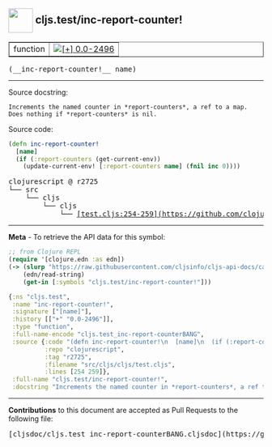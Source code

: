 ## <img width="48px" valign="middle" src="http://i.imgur.com/Hi20huC.png"> cljs.test/inc-report-counter!

 <table border="1">
<tr>

<td>function</td>
<td><a href="https://github.com/cljsinfo/cljs-api-docs/tree/0.0-2496"><img valign="middle" alt="[+] 0.0-2496" src="https://img.shields.io/badge/+-0.0--2496-lightgrey.svg"></a> </td>
</tr>
</table>

 <samp>
(__inc-report-counter!__ name)<br>
</samp>

---




Source docstring:

```
Increments the named counter in *report-counters*, a ref to a map.
Does nothing if *report-counters* is nil.
```

Source code:

```clj
(defn inc-report-counter!
  [name]
  (if (:report-counters (get-current-env))
    (update-current-env! [:report-counters name] (fnil inc 0))))
```

 <pre>
clojurescript @ r2725
└── src
    └── cljs
        └── cljs
            └── <ins>[test.cljs:254-259](https://github.com/clojure/clojurescript/blob/r2725/src/cljs/cljs/test.cljs#L254-L259)</ins>
</pre>


---

__Meta__ - To retrieve the API data for this symbol:

```clj
;; from Clojure REPL
(require '[clojure.edn :as edn])
(-> (slurp "https://raw.githubusercontent.com/cljsinfo/cljs-api-docs/catalog/cljs-api.edn")
    (edn/read-string)
    (get-in [:symbols "cljs.test/inc-report-counter!"]))
```

```clj
{:ns "cljs.test",
 :name "inc-report-counter!",
 :signature ["[name]"],
 :history [["+" "0.0-2496"]],
 :type "function",
 :full-name-encode "cljs.test_inc-report-counterBANG",
 :source {:code "(defn inc-report-counter!\n  [name]\n  (if (:report-counters (get-current-env))\n    (update-current-env! [:report-counters name] (fnil inc 0))))",
          :repo "clojurescript",
          :tag "r2725",
          :filename "src/cljs/cljs/test.cljs",
          :lines [254 259]},
 :full-name "cljs.test/inc-report-counter!",
 :docstring "Increments the named counter in *report-counters*, a ref to a map.\nDoes nothing if *report-counters* is nil."}

```

---

__Contributions__ to this document are accepted as Pull Requests to the following file:

 <pre>
[cljsdoc/cljs.test_inc-report-counterBANG.cljsdoc](https://github.com/cljsinfo/cljs-api-docs/blob/master/cljsdoc/cljs.test_inc-report-counterBANG.cljsdoc)
</pre>

